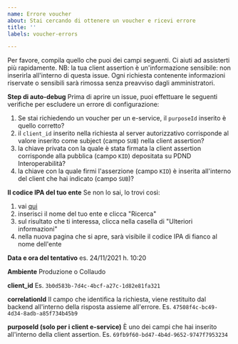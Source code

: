 ```yaml
---
name: Errore voucher
about: Stai cercando di ottenere un voucher e ricevi errore
title: ''
labels: voucher-errors

---
```


Per favore, compila quello che puoi dei campi seguenti. Ci aiuti ad assisterti più rapidamente.
NB: la tua client assertion è un'informazione sensibile: non inserirla all'interno di questa issue. Ogni richiesta contenente informazioni riservate o sensibili sarà rimossa senza preavviso dagli amministratori.

**Step di auto-debug**
Prima di aprire un issue, puoi effettuare le seguenti verifiche per escludere un errore di configurazione:
1. Se stai richiedendo un voucher per un e-service, il `purposeId` inserito è quello corretto?
2. il `client_id` inserito nella richiesta al server autorizzativo corrisponde al valore inserito come subject (campo `SUB`) nella client assertion?
3. la chiave privata con la quale è stata firmata la client assertion corrisponde alla pubblica (campo `KID`) depositata su PDND Interoperabilità?
4. la chiave con la quale firmi l'asserzione (campo `KID`) è inserita all'interno del client che hai indicato (campo `SUB`)?

**Il codice IPA del tuo ente**
Se non lo sai, lo trovi così: 
1. vai [qui](https://www.indicepa.gov.it/ipa-portale/consultazione/indirizzo-sede/ricerca-ente)
2. inserisci il nome del tuo ente e clicca "Ricerca"
3. sul risultato che ti interessa, clicca nella casella di "Ulteriori informazioni"
4. nella nuova pagina che si apre, sarà visibile il codice IPA di fianco al nome dell'ente

**Data e ora del tentativo**
es. 24/11/2021 h. 10:20

**Ambiente**
Produzione o Collaudo

**client_id**
Es. `3b0d583b-7d4c-4bcf-a27c-1d82e81fa321`

**correlationId**
Il campo che identifica la richiesta, viene restituito dal backend all'interno della risposta assieme all'errore. Es. `47508f4c-bc49-4d34-8adb-a85f734b45b9`

**purposeId (solo per i client e-service)**
È uno dei campi che hai inserito all'interno della client assertion. Es. `69fb9f60-bd47-4b4d-9652-9747f7953234`
